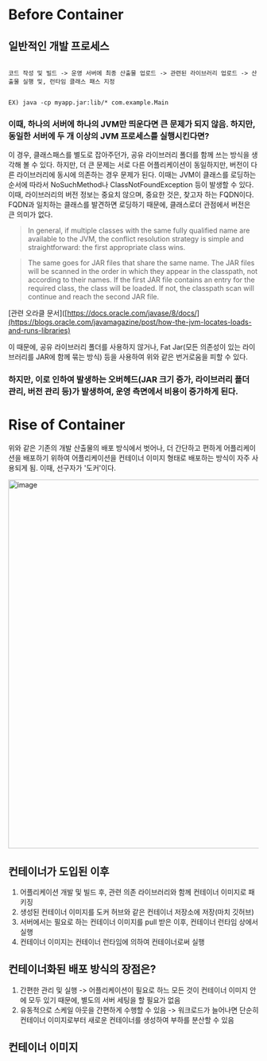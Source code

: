 # Before Container

## 일반적인 개발 프로세스

```

코드 작성 및 빌드 -> 운영 서버에 최종 산출물 업로드 -> 관련된 라이브러리 업로드 -> 산출물 실행 및, 런타임 클래스 패스 지정


EX) java -cp myapp.jar:lib/* com.example.Main

```

### 이때, 하나의 서버에 하나의 JVM만 띄운다면 큰 문제가 되지 않음. 하지만, 동일한 서버에 두 개 이상의 JVM 프로세스를 실행시킨다면?


이 경우, 클래스패스를 별도로 잡아주던가, 공유 라이브러리 폴더를 함께 쓰는 방식을 생각해 볼 수 있다. 하지만, 더 큰 문제는 서로 다른 어플리케이션이 
동일하지만, 버전이 다른 라이브러리에 동시에 의존하는 경우 문제가 된다. 이때는 JVM이 클래스를 로딩하는 순서에 따라서 NoSuchMethod나 ClassNotFoundException 등이 발생할 수 있다.
이때, 라이브러리의 버전 정보는 중요치 않으며, 중요한 것은, 찾고자 하는 FQDN이다. FQDN과 일치하는 클래스를 발견하면 로딩하기 때문에, 클래스로더 관점에서 버전은 큰 의미가 없다.

> In general, if multiple classes with the same fully qualified name are available to the JVM, the conflict resolution strategy is simple and straightforward: the first appropriate class wins. 

> The same goes for JAR files that share the same name. The JAR files will be scanned in the order in which they appear in the classpath, not according to their names. If the first JAR file contains an entry for the required class, the class will be loaded. If not, the classpath scan will continue and reach the second JAR file.

[관련 오라클 문서]([https://docs.oracle.com/javase/8/docs/](https://blogs.oracle.com/javamagazine/post/how-the-jvm-locates-loads-and-runs-libraries)

이 때문에, 공유 라이브러리 폴더를 사용하지 않거나, Fat Jar(모든 의존성이 있는 라이브러리를 JAR에 함께 묶는 방식) 등을 사용하여 위와 같은 번거로움을 피할 수 있다.

### 하지만, 이로 인하여 발생하는 오버헤드(JAR 크기 증가, 라이브러리 폴더 관리, 버전 관리 등)가 발생하여, 운영 측면에서 비용이 증가하게 된다.

# Rise of Container 

위와 같은 기존의 개발 산출물의 배포 방식에서 벗어나, 더 간단하고 편하게 어플리케이션을 배포하기 위하여 어플리케이션을 컨테이너 이미지 형태로 배포하는 방식이 자주 사용되게 됨. 이때, 선구자가 '도커'이다.

<img width="1178" height="741" alt="image" src="https://github.com/user-attachments/assets/8ec0dd32-4726-4422-91c6-7c7b25da7c94" />

## 컨테이너가 도입된 이후 

1. 어플리케이션 개발 및 빌드 후, 관련 의존 라이브러리와 함께 컨테이너 이미지로 패키징
2. 생성된 컨테이너 이미지를 도커 허브와 같은 컨테이너 저장소에 저장(마치 깃허브)
3. 서버에서는 필요로 하는 컨테이너 이미지를 pull 받은 이후, 컨테이너 런타임 상에서 실행
4. 컨테이너 이미지는 컨테이너 런타임에 의하여 컨테이너로써 실행

## 컨테이너화된 배포 방식의 장점은?
1. 간편한 관리 및 실행 -> 어플리케이션이 필요로 하느 모든 것이 컨테이너 이미지 안에 모두 있기 때문에, 별도의 서버 세팅을 할 필요가 없음
2. 유동적으로 스케일 아웃을 간편하게 수행할 수 있음 -> 워크로드가 늘어나면 단순히 컨테이너 이미지로부터 새로운 컨테이너를 생성하여 부하를 분산할 수 있음

## 컨테이너 이미지

